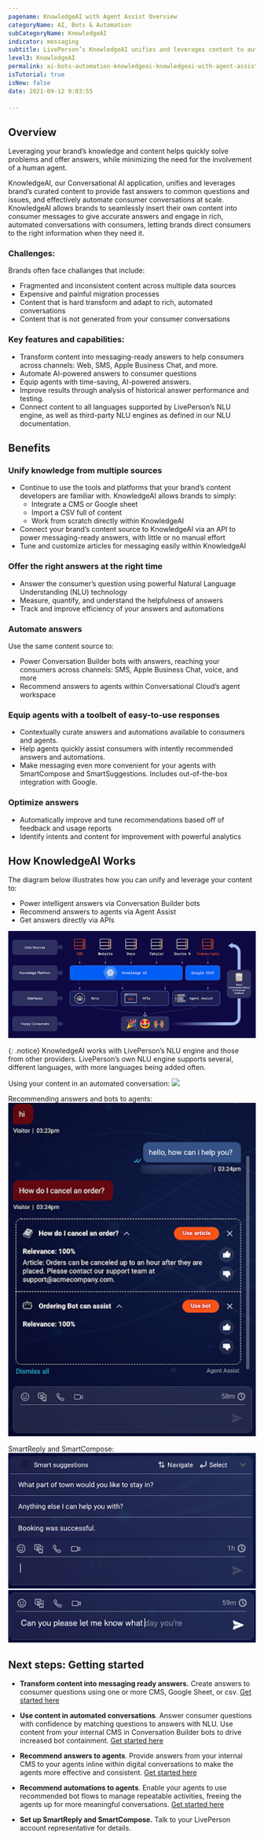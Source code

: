 ```yaml
---
pagename: KnowledgeAI with Agent Assist Overview
categoryName: AI, Bots & Automation
subCategoryName: KnowledgeAI
indicator: messaging
subtitle: LivePerson’s KnowledgeAI unifies and leverages content to automate effective consumer conversations at scale. 
level3: KnowledgeAI
permalink: ai-bots-automation-knowledgeai-knowledgeai-with-agent-assist-overview.html
isTutorial: true
isNew: false
date: 2021-09-12 9:03:55 

---
```

## Overview
Leveraging your brand’s knowledge and content helps quickly solve problems and offer answers, while minimizing the need for the involvement of a human agent. 

KnowledgeAI, our Conversational AI application, unifies and leverages brand’s curated content to provide fast answers to common questions and issues, and effectively automate consumer conversations at scale. KnowledgeAI allows brands to seamlessly insert their own content into consumer messages to give accurate answers and engage in rich, automated conversations with consumers, letting brands direct consumers to the right information when they need it.

### Challenges:
Brands often face challanges that include:
* Fragmented and inconsistent content across multiple data sources
* Expensive and painful migration processes
* Content that is hard transform and adapt to rich, automated conversations
* Content that is not generated from your consumer conversations

### Key features and capabilities:

* Transform content into messaging-ready answers to help consumers across channels: Web, SMS, Apple Business Chat, and more.
* Automate AI-powered answers to consumer questions
* Equip agents with time-saving, AI-powered answers.
* Improve results through analysis of historical answer performance and testing.
* Connect content to all languages supported by LivePerson’s NLU engine, as well as third-party NLU engines as defined in our NLU documentation.

## Benefits
### Unify knowledge from multiple sources
* Continue to use the tools and platforms that your brand’s content developers are familiar with. KnowledgeAI allows brands to simply:
  * Integrate a CMS or Google sheet
  * Import a CSV full of content
  * Work from scratch directly within KnowledgeAI
* Connect your brand’s content source to KnowledgeAI via an API to power messaging-ready answers, with little or no manual effort
* Tune and customize articles for messaging easily within KnowledgeAI

### Offer the right answers at the right time
* Answer the consumer’s question using powerful Natural Language Understanding (NLU) technology
* Measure, quantify, and understand the helpfulness of answers
* Track and improve efficiency of your answers and automations

### Automate answers 
Use the same content source to:
* Power Conversation Builder bots with answers, reaching your consumers across channels: SMS, Apple Business Chat, voice, and more
* Recommend answers to agents within Conversational Cloud’s agent workspace

### Equip agents with a toolbelt of easy-to-use responses
* Contextually curate answers and automations available to consumers and agents.
* Help agents quickly assist consumers with intently recommended answers and automations.
* Make messaging even more convenient for your agents with SmartCompose and SmartSuggestions. Includes out-of-the-box integration with Google.

### Optimize answers
* Automatically improve and tune recommendations based off of feedback and usage reports
* Identify intents and content for improvement with powerful analytics

## How KnowledgeAI Works
The diagram below illustrates how you can unify and leverage your content to:
* Power intelligent answers via Conversation Builder bots
* Recommend answers to agents via Agent Assist
* Get answers directly via APIs

![](img/knowledgeai-1.png)

{: .notice}
KnowledgeAI works with LivePerson’s NLU engine and those from other providers. LivePerson’s own NLU engine supports several, different languages, with more languages being added often.

Using your content in an automated conversation: 
![](img/knowledgeai-2.png)

Recommending answers and bots to agents:
![](img/knowledgeai-3.png)

SmartReply and SmartCompose:
![](img/knowledgeai-4.png)
![](img/knowledgeai-5.png)

## Next steps: Getting started
* **Transform content into messaging ready answers.** Create answers to consumer questions using one or more CMS, Google Sheet, or csv. [Get started here](https://developers.liveperson.com/knowledge-base-overview.html)

* **Use content in automated conversations**. Answer consumer questions with confidence by matching questions to answers with NLU. Use content from your internal CMS in Conversation Builder bots to drive increased bot containment. [Get started here](https://developers.liveperson.com/conversation-builder-interactions-integrations.html#knowledge-ai-interactions)

* **Recommend answers to agents**. Provide answers from your internal CMS to your agents inline within digital conversations to make the agents more effective and consistent. [Get started here](https://developers.liveperson.com/conversation-orchestrator-agent-assist-overview.html)

* **Recommend automations to agents**. Enable your agents to use recommended bot flows to manage repeatable activities, freeing the agents up for more meaningful conversations. [Get started here](https://developers.liveperson.com/conversation-orchestrator-agent-assist-overview.html)

* **Set up SmartReply and SmartCompose.** Talk to your LivePerson account representative for details.
